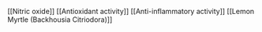 [[Nitric oxide]]
[[Antioxidant activity]]
[[Anti-inflammatory activity]]
[[Lemon Myrtle (Backhousia Citriodora)]]
